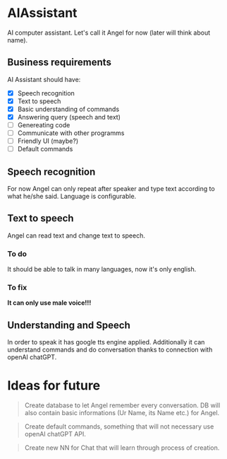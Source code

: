 # AIAssistant
AI computer assistant. 
Let's call it Angel for now (later will think about name).

##  Business requirements 
AI Assistant should have:
 * [x] Speech recognition
 * [x] Text to speech
 * [x] Basic understanding of commands
 * [x] Answering query (speech and text)
 * [ ] Genereating code
 * [ ] Communicate with other programms
 * [ ] Friendly UI (maybe?)
 * [ ] Default commands

## Speech recognition

For now Angel can only repeat after speaker and type text according to what he/she said.
Language is configurable.

## Text to speech
Angel can read text and change text to speech. 
### To do
It should be able to talk in many languages, now it's only english.
### To fix
**It can only use male voice!!!**

## Understanding and Speech
In order to speak it has google tts engine applied. Additionally it can understand commands and do conversation thanks to connection with openAI chatGPT. 

# Ideas for future
> Create database to let Angel remember every conversation. DB will also contain basic informations (Ur Name, its Name etc.) for Angel.

> Create default commands, something that will not necessary use openAI chatGPT API. 

> Create new NN for Chat that will learn through process of creation.
